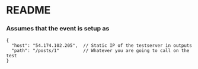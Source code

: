 # README

### Assumes that the event is setup as

```
{
  "host": "54.174.102.205",  // Static IP of the testserver in outputs
  "path": "/posts/1"         // Whatever you are going to call on the test
}
```